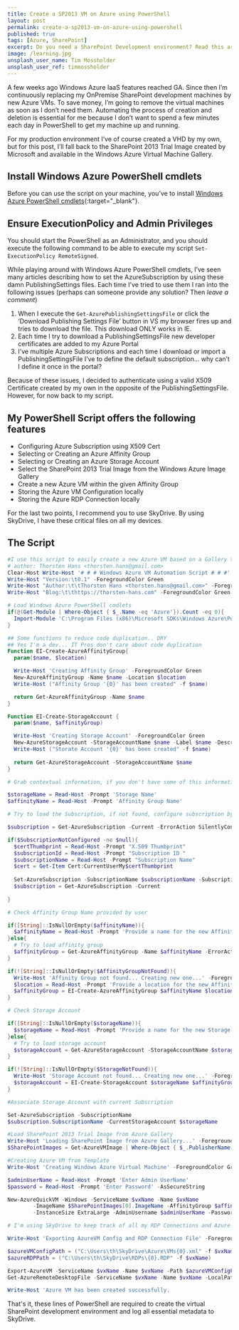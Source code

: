 ```yaml
---
title: Create a SP2013 VM on Azure using PowerShell
layout: post
permalink: create-a-sp2013-vm-on-azure-using-powershell
published: true
tags: [Azure, SharePoint]
excerpt: Do you need a SharePoint Development environment? Read this article and learn how to spin it up in Azure using PoSh.
image: /learning.jpg
unsplash_user_name: Tim Mossholder
unsplash_user_ref: timmossholder
---
```


A few weeks ago Windows Azure IaaS features reached GA. Since then I’m continuously replacing my OnPremise SharePoint development machines by new Azure VMs. To save money, I’m going to remove the virtual machines as soon as I don’t need them. Automating the process of creation and deletion is essential for me because I don’t want to spend a few minutes each day in PowerShell to get my machine up and running.

For my production environment I’ve of course created a VHD by my own, but for this post, I’ll fall back to the SharePoint 2013 Trial Image created by Microsoft and available in the Windows Azure Virtual Machine Gallery.

## Install Windows Azure PowerShell cmdlets

Before you can use the script on your machine, you’ve to install [Windows Azure PowerShell cmdlets](https://www.windowsazure.com/en-us/manage/downloads/){:target="_blank"}.

## Ensure ExecutionPolicy and Admin Privileges

You should start the PowerShell as an Administrator, and you should execute the following command to be able to execute my script `Set-ExecutionPolicy RemoteSigned`.

While playing around with Windows Azure PowerShell cmdlets, I’ve seen many articles describing how to set the AzureSubscription by using these damn PublishingSettings files. Each time I’ve tried to use them I ran into the following issues (perhaps can someone provide any solution? Then *leave a comment*)

1. When I execute the `Get-AzurePublishingSettingsFile` or click the ‘Download Publishing Settings File’ button in VS my browser fires up and tries to download the file. This download ONLY works in IE.
2. Each time I try to download a PublishingSettingsFile new developer certificates are added to my Azure Portal
3. I’ve multiple Azure Subscriptions and each time I download or import a PublishingSettingsFile I’ve to define the default subscription... why can’t I define it once in the portal?

Because of these issues, I decided to authenticate using a valid X509 Certificate created by my own in the opposite of the PublishingSettingsFile. However, for now back to my script.

## My PowerShell Script offers the following features

- Configuring Azure Subscription using X509 Cert
- Selecting or Creating an Azure Affinity Group
- Selecting or Creating an Azure Storage Account
- Select the SharePoint 2013 Trial Image from the Windows Azure Image Gallery
- Create a new Azure VM within the given Affinity Group
- Storing the Azure VM Configuration locally
- Storing the Azure RDP Connection locally

For the last two points, I recommend you to use SkyDrive. By using SkyDrive, I have these critical files on all my devices.

## The Script

```powershell
#I use this script to easily create a new Azure VM based on a Gallery template
# author: Thorsten Hans <thorsten.hans@gmail.com>
Clear-Host Write-Host '# # # Windows Azure VM Automation Script # # #' -ForegroundColor Green
Write-Host "Version:\t0.1" -ForegroundColor Green
Write-Host "Author:\t\tThorsten Hans <thorsten.hans@gmail.com>" -ForegroundColor Green
Write-Host "Blog:\t\thttps://thorsten-hans.com" -ForegroundColor Green

# Load Windows Azure PowerShell cmdlets
if(@(Get-Module | Where-Object { $_.Name -eq 'Azure'}).Count -eq 0){
  Import-Module 'C:\Program Files (x86)\Microsoft SDKs\Windows Azure\PowerShell\Azure\Azure.psd1'
}

## Some functions to reduce code duplication.. DRY 
## Yes I'm a dev... IT Pros don't care about code duplication 
Function EI-Create-AzureAffinityGroup{
  param($name, $location)

  Write-Host 'Creating Affinity Group' -ForegroundColor Green
  New-AzureAffinityGroup -Name $name -Location $location
  Write-Host ("Affinity Group '{0}' has been created" -f $name)

  return Get-AzureAffinityGroup -Name $name
}

Function EI-Create-StorageAccount { 
  param($name, $affinityGroup)

  Write-Host 'Creating Storage Account' -ForegroundColor Green
  New-AzureStorageAccount -StorageAccountName $name -Label $name -Description $name -AffinityGroup $affinityGroup.Name
  Write-Host ("Storate Account '{0}' has been created" -f $name)
  
  return Get-AzureStorageAccount -StorageAccountName $name
}

# Grab contextual information, if you don't have some of this information, leave it blank

$storageName = Read-Host -Prompt 'Storage Name'
$affinityName = Read-Host -Prompt 'Affinity Group Name'

# Try to load the Subscription, if not found, configure subscription by using X.509 Cert`

$subscription = Get-AzureSubscription -Current -ErrorAction SilentlyContinue -ErrorVariable SubscriptionNotConfigured

if($SubscriptionNotConfigured -ne $null){
  $certThumbprint = Read-Host -Prompt "X.509 Thumbprint"
  $subscriptionId = Read-Host -Prompt "Subscription ID "
  $subscriptionName = Read-Host -Prompt "Subscription Name"
  $cert = Get-Item Cert:CurrentUserMy$certThumbprint 
  
  Set-AzureSubscription -SubscriptionName $subscriptionName -SubscriptionId $subscriptionId -Certificate $cert
  $subscription = Get-AzureSubscription -Current
  
}

# Check Affinity Group Name provided by user

if([String]::IsNullOrEmpty($affinityName)){
  $affinityName = Read-Host -Prompt 'Provide a name for the new Affinity Group'
}else{
  # Try to load affinity group
  $affinityGroup = Get-AzureAffinityGroup -Name $affinityName -ErrorAction SilentlyContinue -ErrorVariable AffinityGroupNotFound
}

if(![String]::IsNullOrEmpty($AffinityGroupNotFound)){
  Write-Host 'Affinity Group not found... Creating new one...' -ForegroundColor Yellow
  $location = Read-Host -Prompt 'Provide a location for the new Affinity Group'
  $affinityGroup = EI-Create-AzureAffinityGroup $affinityName $location
}

# Check Storage Account

if([String]::IsNullOrEmpty($storageName)){
  $storageName = Read-Host -Prompt 'Provide a name for the new Storage Account'
}else{
  # Try to load storage account
  $storageAccount = Get-AzureStorageAccount -StorageAccountName $storageName -ErrorAction SilentlyContinue -ErrorVariable StorageNotFound
}

if(![String]::IsNullOrEmpty($StorageNotFound)){
  Write-Host 'Storage Account not found... Creating new one...' -ForegroundColor Yellow
  $storageAccount = EI-Create-StorageAccount $storageName $affinityGroup
}

#Associate Storage Account with current Subscription

Set-AzureSubscription -SubscriptionName 
$subscription.SubscriptionName -CurrentStorageAccount $storageName

#Load SharePoint 2013 Trial Image from Azure Gallery
Write-Host 'Loading SharePoint Image from Azure Gallery...' -ForegroundColor Green
$SharePointImages = Get-AzureVMImage | Where-Object { $_.PublisherName -eq 'Microsoft SharePoint Group'}

#Creating Azure VM from Template 
Write-Host 'Creating Windows Azure Virtual Machine' -ForegroundColor Green $vxName = Read-Host -Prompt 'Enter virtual machine name' 

$adminUserName = Read-Host -Prompt 'Enter Admin UserName'
$password = Read-Host -Prompt 'Enter Password' -AsSecureString

New-AzureQuickVM -Windows -ServiceName $vxName -Name $vxName 
        -ImageName $SharePointImages[0].ImageName -AffinityGroup $affinityGroup.Name 
        -InstanceSize ExtraLarge -AdminUsername $adminUserName -Password $password

# I'm using SkyDrive to keep track of all my RDP Connections and Azure VM Configurations...

Write-Host 'Exporting AzureVM Config and RDP Connection File' -ForegroundColor Green

$azureVMConfigPath = ("C:\Users\th\SkyDrive\Azure\VMs{0}.xml" -f $vxName) 
$azureRDPPath = ("C:\Users\th\SkyDrive\RDPs\{0}.RDP" -f $vxName)

Export-AzureVM -ServiceName $vxName -Name $vxName -Path $azureVMConfigPath 
Get-AzureRemoteDesktopFile -ServiceName $vxName -Name $vxName -LocalPath $azureRDPPath

Write-Host 'Azure VM has been created successfully.

```

That's it, these lines of PowerShell are required to create the virtual SharePoint development environment and log all essential metadata to SkyDrive.



